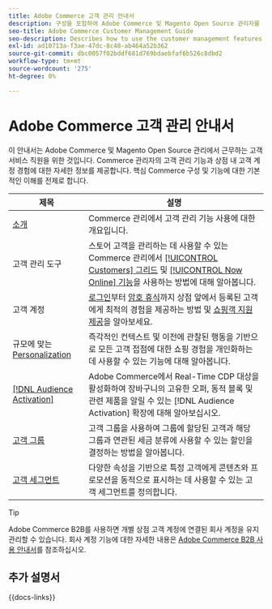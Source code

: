 ```yaml
---
title: Adobe Commerce 고객 관리 안내서
description: 구성을 포함하여 Adobe Commerce 및 Magento Open Source 관리자를 위한 고객 계정 및 세그먼트에 대한 포괄적인 정보입니다.
seo-title: Adobe Commerce Customer Management Guide
seo-description: Describes how to use the customer management features in Adobe Commerce or Magento Open Source.
exl-id: ad10713a-f3ae-47dc-8c48-ab464a52b362
source-git-commit: dbc0057f02bddf681d769bdaebfaf6b526c8dbd2
workflow-type: tm+mt
source-wordcount: '275'
ht-degree: 0%

---
```



# Adobe Commerce 고객 관리 안내서

이 안내서는 Adobe Commerce 및 Magento Open Source 관리에서 근무하는 고객 서비스 직원을 위한 것입니다. Commerce 관리자의 고객 관리 기능과 상점 내 고객 계정 경험에 대한 자세한 정보를 제공합니다. 핵심 Commerce 구성 및 기능에 대한 기본적인 이해를 전제로 합니다.

| 제목 | 설명 |
| ------- | ----------- |
| [소개](customers-introduction.md) | Commerce 관리에서 고객 관리 기능 사용에 대한 개요입니다. |
| 고객 관리 도구 | 스토어 고객을 관리하는 데 사용할 수 있는 Commerce 관리에서 [[!UICONTROL Customers] 그리드](customers-all.md) 및 [[!UICONTROL Now Online] 기능](now-online.md)을 사용하는 방법에 대해 알아봅니다. |
| 고객 계정 | [로그인](login-landing-page.md)부터 [암호 휴식](password-reset.md)까지 상점 앞에서 등록된 고객에게 최적의 경험을 제공하는 방법 및 [쇼핑객 지원 제공](login-as-customer.md)을 알아보세요. |
| 규모에 맞는 [Personalization](personalize-scale.md) | 즉각적인 컨텍스트 및 이전에 관찰된 행동을 기반으로 모든 고객 접점에 대한 쇼핑 경험을 개인화하는 데 사용할 수 있는 기능에 대해 알아봅니다. |
| [[!DNL Audience Activation]](audience-activation.md) | Adobe Commerce에서 Real-Time CDP 대상을 활성화하여 장바구니의 고유한 오퍼, 동적 블록 및 관련 제품을 알릴 수 있는 [!DNL Audience Activation] 확장에 대해 알아보십시오. |
| [고객 그룹](customer-groups.md) | 고객 그룹을 사용하여 그룹에 할당된 고객과 해당 그룹과 연관된 세금 분류에 사용할 수 있는 할인을 결정하는 방법을 알아봅니다. |
| [고객 세그먼트](customer-segments.md) | 다양한 속성을 기반으로 특정 고객에게 콘텐츠와 프로모션을 동적으로 표시하는 데 사용할 수 있는 고객 세그먼트를 정의합니다. |

>[!TIP]
>
>Adobe Commerce B2B를 사용하면 개별 상점 고객 계정에 연결된 회사 계정을 유지 관리할 수 있습니다. 회사 계정 기능에 대한 자세한 내용은 [Adobe Commerce B2B 사용 안내서](../b2b/account-companies.md)를 참조하십시오.

## 추가 설명서

{{docs-links}}

